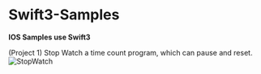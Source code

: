 # Swift3-Samples

**IOS Samples use Swift3**

(Project 1) Stop Watch 
a time count program, which can pause and reset.
![StopWatch](http://7xw0h7.com1.z0.glb.clouddn.com/StopWatch.gif)
